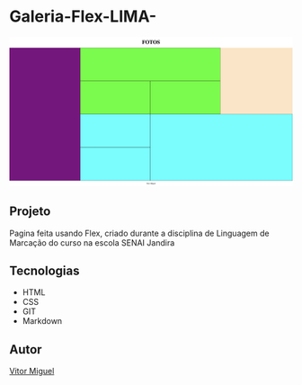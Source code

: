 # Galeria-Flex-LIMA-

![](./preview.png)

## Projeto
Pagina feita usando Flex, criado durante a disciplina de Linguagem de Marcação do curso na escola SENAI Jandira

## Tecnologias
* HTML
* CSS
* GIT
* Markdown

## Autor
[Vitor Miguel](https://www.linkedin.com/in/vitor-miguel-673806350/)